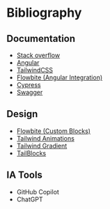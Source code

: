 # Bibliography

## Documentation
- [Stack overflow](https://stackoverflow.com/questions)
- [Angular](https://angular.dev/)
- [TailwindCSS](https://tailwindcss.com/)
- [Flowbite (Angular Integration)](https://flowbite.com/docs/getting-started/angular/)
- [Cypress](https://www.cypress.io/)
- [Swagger](https://swagger.io/)

## Design
- [Flowbite (Custom Blocks)](https://flowbite.com/)
- [Tailwind Animations](https://tailwindcss-animations.vercel.app/)
- [Tailwind Gradient](https://tailwind-gradient-generator.vercel.app/)
- [TailBlocks](https://tailblocks.cc/#google_vignette)

## IA Tools
- GitHub Copilot
- ChatGPT
